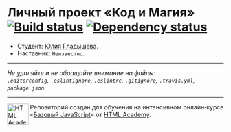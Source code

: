 # Личный проект «Код и Магия» [![Build status][travis-image]][travis-url] [![Dependency status][dependency-image]][dependency-url]

* Студент: [Юлия Гладышева](https://up.htmlacademy.ru/javascript/5/user/172348).
* Наставник: `Неизвестно`.

---

_Не удаляйте и не обращайте внимание на файлы:_<br>
_`.editorconfig`, `.eslintignore`, `.eslintrc`, `.gitignore`, `.travis.yml`, `package.json`._

---

<a href="https://htmlacademy.ru/intensive/javascript"><img align="left" width="50" height="50" title="HTML Academy" src="https://up.htmlacademy.ru/static/img/intensive/javascript/logo-for-github.svg"></a>

Репозиторий создан для обучения на интенсивном онлайн‑курсе «[Базовый JavaScript](https://htmlacademy.ru/intensive/javascript)» от [HTML Academy](https://htmlacademy.ru).

[travis-image]: https://travis-ci.org/htmlacademy-javascript/172348-code-and-magick.svg?branch=master
[travis-url]: https://travis-ci.org/htmlacademy-javascript/172348-code-and-magick
[dependency-image]: https://david-dm.org/htmlacademy-javascript/172348-code-and-magick.svg?style=flat-square
[dependency-url]: https://david-dm.org/htmlacademy-javascript/172348-code-and-magick
